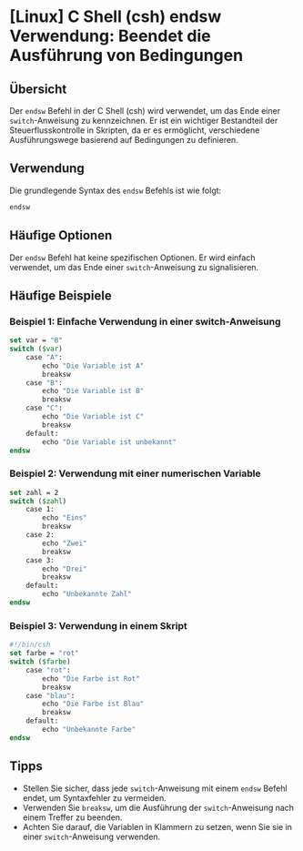 # [Linux] C Shell (csh) endsw Verwendung: Beendet die Ausführung von Bedingungen

## Übersicht
Der `endsw` Befehl in der C Shell (csh) wird verwendet, um das Ende einer `switch`-Anweisung zu kennzeichnen. Er ist ein wichtiger Bestandteil der Steuerflusskontrolle in Skripten, da er es ermöglicht, verschiedene Ausführungswege basierend auf Bedingungen zu definieren.

## Verwendung
Die grundlegende Syntax des `endsw` Befehls ist wie folgt:

```csh
endsw
```

## Häufige Optionen
Der `endsw` Befehl hat keine spezifischen Optionen. Er wird einfach verwendet, um das Ende einer `switch`-Anweisung zu signalisieren.

## Häufige Beispiele

### Beispiel 1: Einfache Verwendung in einer switch-Anweisung
```csh
set var = "B"
switch ($var)
    case "A":
        echo "Die Variable ist A"
        breaksw
    case "B":
        echo "Die Variable ist B"
        breaksw
    case "C":
        echo "Die Variable ist C"
        breaksw
    default:
        echo "Die Variable ist unbekannt"
endsw
```

### Beispiel 2: Verwendung mit einer numerischen Variable
```csh
set zahl = 2
switch ($zahl)
    case 1:
        echo "Eins"
        breaksw
    case 2:
        echo "Zwei"
        breaksw
    case 3:
        echo "Drei"
        breaksw
    default:
        echo "Unbekannte Zahl"
endsw
```

### Beispiel 3: Verwendung in einem Skript
```csh
#!/bin/csh
set farbe = "rot"
switch ($farbe)
    case "rot":
        echo "Die Farbe ist Rot"
        breaksw
    case "blau":
        echo "Die Farbe ist Blau"
        breaksw
    default:
        echo "Unbekannte Farbe"
endsw
```

## Tipps
- Stellen Sie sicher, dass jede `switch`-Anweisung mit einem `endsw` Befehl endet, um Syntaxfehler zu vermeiden.
- Verwenden Sie `breaksw`, um die Ausführung der `switch`-Anweisung nach einem Treffer zu beenden.
- Achten Sie darauf, die Variablen in Klammern zu setzen, wenn Sie sie in einer `switch`-Anweisung verwenden.
